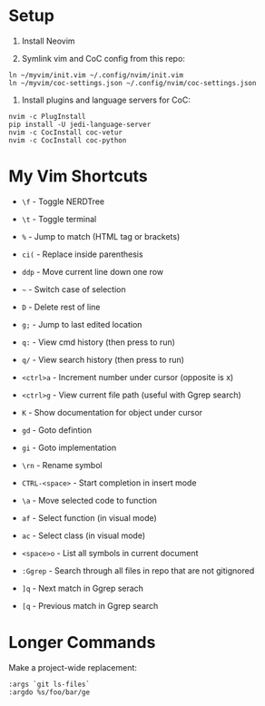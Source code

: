 # Setup

1. Install Neovim

1. Symlink vim and CoC config from this repo:

```
ln ~/myvim/init.vim ~/.config/nvim/init.vim
ln ~/myvim/coc-settings.json ~/.config/nvim/coc-settings.json
```

1. Install plugins and language servers for CoC:

```
nvim -c PlugInstall
pip install -U jedi-language-server
nvim -c CocInstall coc-vetur
nvim -c CocInstall coc-python
```

# My Vim Shortcuts

- `\f` - Toggle NERDTree  
- `\t` - Toggle terminal
- `%` - Jump to match (HTML tag or brackets)
- `ci(` - Replace inside parenthesis
- `ddp` - Move current line down one row
- `~` - Switch case of selection
- `D` - Delete rest of line
- `g;` - Jump to last edited location
- `q:` - View cmd history (then press <enter> to run)
- `q/` - View search history (then press <enter> to run)
- `<ctrl>a` - Increment number under cursor (opposite is <ctrl>x)
- `<ctrl>g` - View current file path (useful with Ggrep search)
 
- `K` - Show documentation for object under cursor  
- `gd` - Goto defintion
- `gi` - Goto implementation
- `\rn` - Rename symbol
- `CTRL-<space>` - Start completion in insert mode
- `\a` - Move selected code to function
- `af` - Select function (in visual mode)
- `ac` - Select class (in visual mode)
- `<space>o` - List all symbols in current document
 
- `:Ggrep` - Search through all files in repo that are not gitignored  
- `]q` - Next match in Ggrep serach
- `[q` - Previous match in Ggrep search

# Longer Commands

Make a project-wide replacement:

```
:args `git ls-files`
:argdo %s/foo/bar/ge
```
